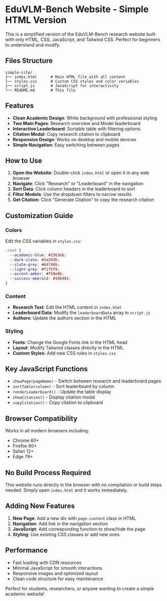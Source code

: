 # EduVLM-Bench Website - Simple HTML Version

This is a simplified version of the EduVLM-Bench research website built with only HTML, CSS, JavaScript, and Tailwind CSS. Perfect for beginners to understand and modify.

## Files Structure

```
simple-site/
├── index.html      # Main HTML file with all content
├── styles.css      # Custom CSS styles and color variables
├── script.js       # JavaScript for interactivity
└── README.md       # This file
```

## Features

- **Clean Academic Design**: White background with professional styling
- **Two Main Pages**: Research overview and Model leaderboard
- **Interactive Leaderboard**: Sortable table with filtering options
- **Citation Modal**: Copy research citation to clipboard
- **Responsive Design**: Works on desktop and mobile devices
- **Simple Navigation**: Easy switching between pages

## How to Use

1. **Open the Website**: Double-click `index.html` or open it in any web browser
2. **Navigate**: Click "Research" or "Leaderboard" in the navigation
3. **Sort Data**: Click column headers in the leaderboard to sort
4. **Filter Models**: Use the dropdown filters to narrow results
5. **Get Citation**: Click "Generate Citation" to copy the research citation

## Customization Guide

### Colors
Edit the CSS variables in `styles.css`:
```css
:root {
  --academic-blue: #2563eb;
  --dark-slate: #1e293b;
  --slate-grey: #64748b;
  --light-grey: #f1f5f9;
  --accent-amber: #f59e0b;
  --success-emerald: #10b981;
}
```

### Content
- **Research Text**: Edit the HTML content in `index.html`
- **Leaderboard Data**: Modify the `leaderboardData` array in `script.js`
- **Authors**: Update the authors section in the HTML

### Styling
- **Fonts**: Change the Google Fonts link in the HTML head
- **Layout**: Modify Tailwind classes directly in the HTML
- **Custom Styles**: Add new CSS rules in `styles.css`

## Key JavaScript Functions

- `showPage(pageName)` - Switch between research and leaderboard pages
- `sortTable(column)` - Sort leaderboard by column
- `renderLeaderboard()` - Update the table display
- `showCitation()` - Display citation modal
- `copyCitation()` - Copy citation to clipboard

## Browser Compatibility

Works in all modern browsers including:
- Chrome 60+
- Firefox 60+
- Safari 12+
- Edge 79+

## No Build Process Required

This website runs directly in the browser with no compilation or build steps needed. Simply open `index.html` and it works immediately.

## Adding New Features

1. **New Page**: Add a new div with `page-content` class in HTML
2. **Navigation**: Add link in the navigation section
3. **JavaScript**: Add corresponding function to show/hide the page
4. **Styling**: Use existing CSS classes or add new ones

## Performance

- Fast loading with CDN resources
- Minimal JavaScript for smooth interactions
- Responsive images and optimized layout
- Clean code structure for easy maintenance

Perfect for students, researchers, or anyone wanting to create a simple academic website!